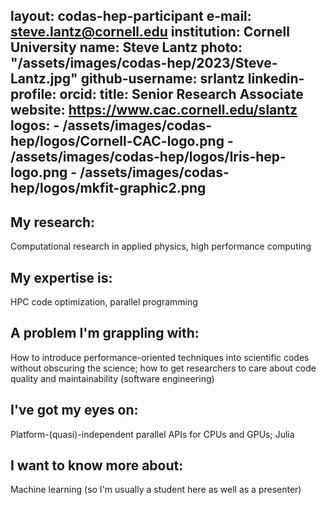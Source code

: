 layout: codas-hep-participant
e-mail: steve.lantz@cornell.edu
institution: Cornell University
name: Steve Lantz
photo: "/assets/images/codas-hep/2023/Steve-Lantz.jpg"
github-username: srlantz
linkedin-profile:
orcid:
title: Senior Research Associate
website: https://www.cac.cornell.edu/slantz
logos:
    - /assets/images/codas-hep/logos/Cornell-CAC-logo.png
    - /assets/images/codas-hep/logos/Iris-hep-logo.png
    - /assets/images/codas-hep/logos/mkfit-graphic2.png
---

## My research:
Computational research in applied physics, high performance computing

## My expertise is:
HPC code optimization, parallel programming

## A problem I'm grappling with:
How to introduce performance-oriented techniques into scientific codes without obscuring the science; how to get researchers to care about code quality and maintainability (software engineering)

## I've got my eyes on:
Platform-(quasi)-independent parallel APIs for CPUs and GPUs; Julia

## I want to know more about:
Machine learning (so I'm usually a student here as well as a presenter)
